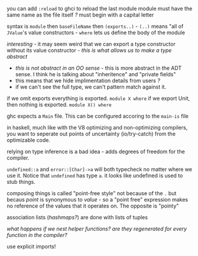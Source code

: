 you can add `:reload` to ghci to reload the last module
module must have the same name as the file itself _?_
must begin with a capital letter

syntax is `module` then `baseFileName` then `(exports..)` -  `(..)` means "all
of `JValue`'s value constructors - `where` lets us define the body of the module

_interesting_ - it may seem weird that we can export a type constructor
without its value constructor - _this is what allows us to make a type abstract_
 + _this is not abstract in an OO sense_ - this is more abstract in the ADT
   sense. I think he is talking about "inheritence" and "private fields"
 + this means that we hide implimentation details from users _?_
 + if we can't see the full type, we can't pattern match against it.

if we omit exports everything is exported. `module X where`
if we export Unit, then nothing is exported. `module X() where`

ghc expects a `Main` file. This can be configured accoring to the `main-is`
file

in haskell, much like with the V8 optimizing and non-optimizing compilers, you
want to seperate out points of uncertainty (io/try-catch) from the optimizable
code.

relying on type inference is a bad idea - adds degrees of freedom for the
compiler.

`undefined::a` and `error::[Char]->a` will both typecheck no matter where we use
it. Notice that `undefined` has type `a`. it looks like undefined is used to
stub things.

composing things is called "point-free style" not because of the `.` but becaus
_point_ is synonymous to _value_ - so a "point free" expression makes no
reference of the values that it operates on. The opposite is "pointy"

association lists (_hashmaps?_) are done with lists of tuples

_what happens if we nest helper functions? are they regenerated for every
function in the compiler?_

use explicit imports!


